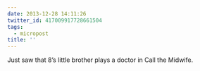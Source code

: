 ```yaml
---
date: 2013-12-28 14:11:26
twitter_id: 417009917728661504
tags:
  - micropost
title: ''
---
```


Just saw that 8’s little brother plays a doctor in Call the Midwife.
